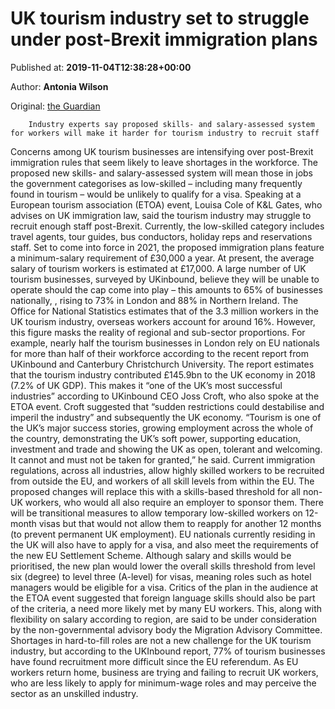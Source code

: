 
# UK tourism industry set to struggle under post-Brexit immigration plans

Published at: **2019-11-04T12:38:28+00:00**

Author: **Antonia Wilson**

Original: [the Guardian](https://www.theguardian.com/travel/2019/nov/04/uk-tourism-industry-struggle-post-brexit-immigration-plans)


        Industry experts say proposed skills- and salary-assessed system for workers will make it harder for tourism industry to recruit staff
      
Concerns among UK tourism businesses are intensifying over post-Brexit immigration rules that seem likely to leave shortages in the workforce. The proposed new skills- and salary-assessed system will mean those in jobs the government categorises as low-skilled – including many frequently found in tourism – would be unlikely to qualify for a visa.
Speaking at a European tourism association (ETOA) event, Louisa Cole of K&L Gates, who advises on UK immigration law, said the tourism industry may struggle to recruit enough staff post-Brexit. Currently, the low-skilled category includes travel agents, tour guides, bus conductors, holiday reps and reservations staff.
Set to come into force in 2021, the proposed immigration plans feature a minimum-salary requirement of £30,000 a year. At present, the average salary of tourism workers is estimated at £17,000. A large number of UK tourism businesses, surveyed by UKinbound, believe they will be unable to operate should the cap come into play – this amounts to 65% of businesses nationally, , rising to 73% in London and 88% in Northern Ireland.
The Office for National Statistics estimates that of the 3.3 million workers in the UK tourism industry, overseas workers account for around 16%. However, this figure masks the reality of regional and sub-sector proportions. For example, nearly half the tourism businesses in London rely on EU nationals for more than half of their workforce according to the recent report from UKinbound and Canterbury Christchurch University.
The report estimates that the tourism industry contributed £145.9bn to the UK economy in 2018 (7.2% of UK GDP). This makes it “one of the UK’s most successful industries” according to UKinbound CEO Joss Croft, who also spoke at the ETOA event. Croft suggested that “sudden restrictions could destabilise and imperil the industry” and subsequently the UK economy.
“Tourism is one of the UK’s major success stories, growing employment across the whole of the country, demonstrating the UK’s soft power, supporting education, investment and trade and showing the UK as open, tolerant and welcoming. It cannot and must not be taken for granted,” he said.
Current immigration regulations, across all industries, allow highly skilled workers to be recruited from outside the EU, and workers of all skill levels from within the EU. The proposed changes will replace this with a skills-based threshold for all non-UK workers, who would all also require an employer to sponsor them. There will be transitional measures to allow temporary low-skilled workers on 12-month visas but that would not allow them to reapply for another 12 months (to prevent permanent UK employment). EU nationals currently residing in the UK will also have to apply for a visa, and also meet the requirements of the new EU Settlement Scheme.
Although salary and skills would be prioritised, the new plan would lower the overall skills threshold from level six (degree) to level three (A-level) for visas, meaning roles such as hotel managers would be eligible for a visa. Critics of the plan in the audience at the ETOA event suggested that foreign language skills should also be part of the criteria, a need more likely met by many EU workers. This, along with flexibility on salary according to region, are said to be under consideration by the non-governmental advisory body the Migration Advisory Committee.
Shortages in hard-to-fill roles are not a new challenge for the UK tourism industry, but according to the UKInbound report, 77% of tourism businesses have found recruitment more difficult since the EU referendum. As EU workers return home, business are trying and failing to recruit UK workers, who are less likely to apply for minimum-wage roles and may perceive the sector as an unskilled industry.
